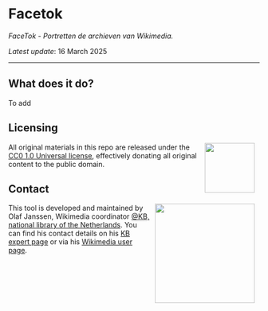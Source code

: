 # Facetok

*FaceTok - Portretten de archieven van Wikimedia.*

*Latest update*: 16 March 2025

--------------

## What does it do?
To add

## Licensing

<image src="media/icon_cc0.png" width="100" hspace="10" align="right"/>

All original materials in this repo are released under the [CC0 1.0 Universal license](https://github.com/KBNLwikimedia/GLAMorousToHTML/blob/main/LICENSE), effectively donating all original content to the public domain.

## Contact

<image src="media/icon_kb2.png" width="200" hspace="10" align="right"/>

This tool is developed and maintained by Olaf Janssen, Wikimedia coordinator [@KB, national library of the Netherlands](https://www.kb.nl).
You can find his contact details on his [KB expert page](https://www.kb.nl/over-ons/experts/olaf-janssen) or via his [Wikimedia user page](https://commons.wikimedia.org/wiki/User:OlafJanssen).

